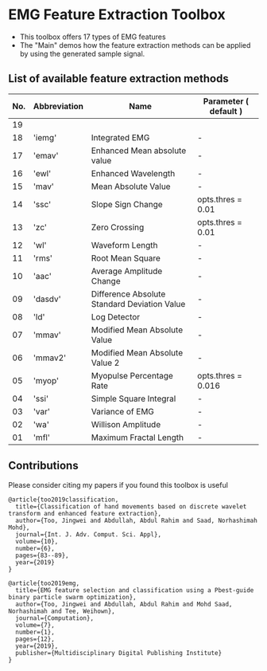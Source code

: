 # EMG Feature Extraction Toolbox

* This toolbox offers 17 types of EMG features 
* The "Main" demos how the feature extraction methods can be applied by using the generated sample signal. 


## List of available feature extraction methods

| No. | Abbreviation | Name                                         |  Parameter ( default )  |
|-----|--------------|----------------------------------------------|-------------------------|
| 19  | 
| 18  | 'iemg'       | Integrated EMG                               | -                       |
| 17  | 'emav'       | Enhanced Mean absolute value                 | -                       |
| 16  | 'ewl'        | Enhanced Wavelength                          | -                       |
| 15  | 'mav'        | Mean Absolute Value                          | -                       |
| 14  | 'ssc'        | Slope Sign Change                            | opts.thres = 0.01       |
| 13  | 'zc'         | Zero Crossing                                | opts.thres = 0.01       |
| 12  | 'wl'         | Waveform Length                              | -                       |
| 11  | 'rms'        | Root Mean Square                             | -                       |
| 10  | 'aac'        | Average Amplitude Change                     | -                       |
| 09  | 'dasdv'      | Difference Absolute Standard Deviation Value | -                       |
| 08  | 'ld'         | Log Detector                                 | -                       |
| 07  | 'mmav'       | Modified Mean Absolute Value                 | -                       |
| 06  | 'mmav2'      | Modified Mean Absolute Value 2               | -                       |
| 05  | 'myop'       | Myopulse Percentage Rate                     | opts.thres = 0.016      |
| 04  | 'ssi'        | Simple Square Integral                       | -                       |
| 03  | 'var'        | Variance of EMG                              | -                       |
| 02  | 'wa'         | Willison Amplitude                           | -                       |
| 01  | 'mfl'        | Maximum Fractal Length                       | -                       |


## Contributions 

Please consider citing my papers if you found this toolbox is useful

```code 
@article{too2019classification,
  title={Classification of hand movements based on discrete wavelet transform and enhanced feature extraction},
  author={Too, Jingwei and Abdullah, Abdul Rahim and Saad, Norhashimah Mohd},
  journal={Int. J. Adv. Comput. Sci. Appl},
  volume={10},
  number={6},
  pages={83--89},
  year={2019}
}

@article{too2019emg,
  title={EMG feature selection and classification using a Pbest-guide binary particle swarm optimization},
  author={Too, Jingwei and Abdullah, Abdul Rahim and Mohd Saad, Norhashimah and Tee, Weihown},
  journal={Computation},
  volume={7},
  number={1},
  pages={12},
  year={2019},
  publisher={Multidisciplinary Digital Publishing Institute}
}

```
